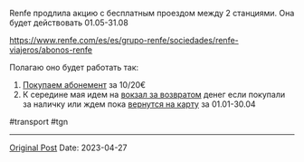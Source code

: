Renfe продлила акцию с бесплатным проездом между 2 станциями. Она будет действовать 01.05-31.08

https://www.renfe.com/es/es/grupo-renfe/sociedades/renfe-viajeros/abonos-renfe

Полагаю оно будет работать так:
1. [Покупаем абонемент](74.md) за 10/20€
2. К середине мая идем на [вокзал за возвратом](863.md) денег если покупали за наличку или ждем пока [вернутся на карту](890.md) за 01.01-30.04

#transport #tgn

---
[Original Post](https://t.me/lev2tarragona/1161)
Date: 2023-04-27
